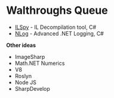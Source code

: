 # Walthroughs Queue

* [ILSpy](https://github.com/icsharpcode/ILSpy) - IL Decompilation tool, C#
* [NLog](https://github.com/nlog/NLog/) - Advanced .NET Logging, C#

**Other ideas**

* ImageSharp
* Math.NET Numerics
* V8
* Roslyn
* Node JS
* SharpDevelop